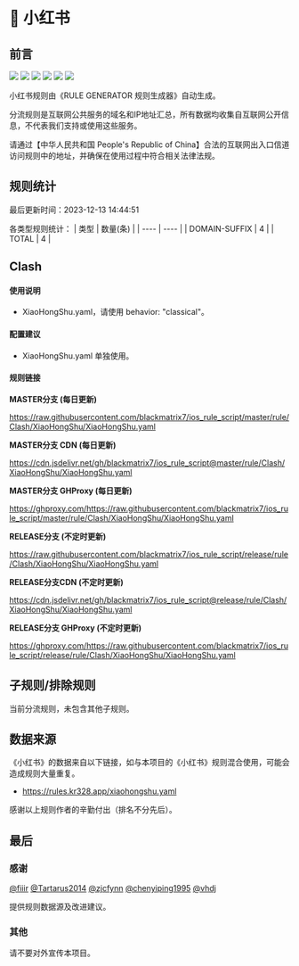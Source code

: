 # 🧸 小红书

## 前言

![](https://shields.io/badge/-移除重复规则-ff69b4) ![](https://shields.io/badge/-DOMAIN与DOMAIN--SUFFIX合并-green) ![](https://shields.io/badge/-DOMAIN--SUFFIX间合并-critical) ![](https://shields.io/badge/-DOMAIN与DOMAIN--KEYWORD合并-9cf) ![](https://shields.io/badge/-DOMAIN--SUFFIX与DOMAIN--KEYWORD合并-blue) ![](https://shields.io/badge/-IP--CIDR(6)合并-blueviolet) 

小红书规则由《RULE GENERATOR 规则生成器》自动生成。

分流规则是互联网公共服务的域名和IP地址汇总，所有数据均收集自互联网公开信息，不代表我们支持或使用这些服务。

请通过【中华人民共和国 People's Republic of China】合法的互联网出入口信道访问规则中的地址，并确保在使用过程中符合相关法律法规。

## 规则统计

最后更新时间：2023-12-13 14:44:51

各类型规则统计：
| 类型 | 数量(条)  | 
| ---- | ----  |
| DOMAIN-SUFFIX | 4  | 
| TOTAL | 4  | 


## Clash 

#### 使用说明
- XiaoHongShu.yaml，请使用 behavior: "classical"。

#### 配置建议
- XiaoHongShu.yaml 单独使用。

#### 规则链接
**MASTER分支 (每日更新)**

https://raw.githubusercontent.com/blackmatrix7/ios_rule_script/master/rule/Clash/XiaoHongShu/XiaoHongShu.yaml

**MASTER分支 CDN (每日更新)**

https://cdn.jsdelivr.net/gh/blackmatrix7/ios_rule_script@master/rule/Clash/XiaoHongShu/XiaoHongShu.yaml

**MASTER分支 GHProxy (每日更新)**

https://ghproxy.com/https://raw.githubusercontent.com/blackmatrix7/ios_rule_script/master/rule/Clash/XiaoHongShu/XiaoHongShu.yaml

**RELEASE分支 (不定时更新)**

https://raw.githubusercontent.com/blackmatrix7/ios_rule_script/release/rule/Clash/XiaoHongShu/XiaoHongShu.yaml

**RELEASE分支CDN (不定时更新)**

https://cdn.jsdelivr.net/gh/blackmatrix7/ios_rule_script@release/rule/Clash/XiaoHongShu/XiaoHongShu.yaml

**RELEASE分支 GHProxy (不定时更新)**

https://ghproxy.com/https://raw.githubusercontent.com/blackmatrix7/ios_rule_script/release/rule/Clash/XiaoHongShu/XiaoHongShu.yaml

## 子规则/排除规则


当前分流规则，未包含其他子规则。

## 数据来源

《小红书》的数据来自以下链接，如与本项目的《小红书》规则混合使用，可能会造成规则大量重复。

- https://rules.kr328.app/xiaohongshu.yaml


感谢以上规则作者的辛勤付出（排名不分先后）。

## 最后

### 感谢

[@fiiir](https://github.com/fiiir) [@Tartarus2014](https://github.com/Tartarus2014) [@zjcfynn](https://github.com/zjcfynn) [@chenyiping1995](https://github.com/chenyiping1995) [@vhdj](https://github.com/vhdj)

提供规则数据源及改进建议。

### 其他

请不要对外宣传本项目。